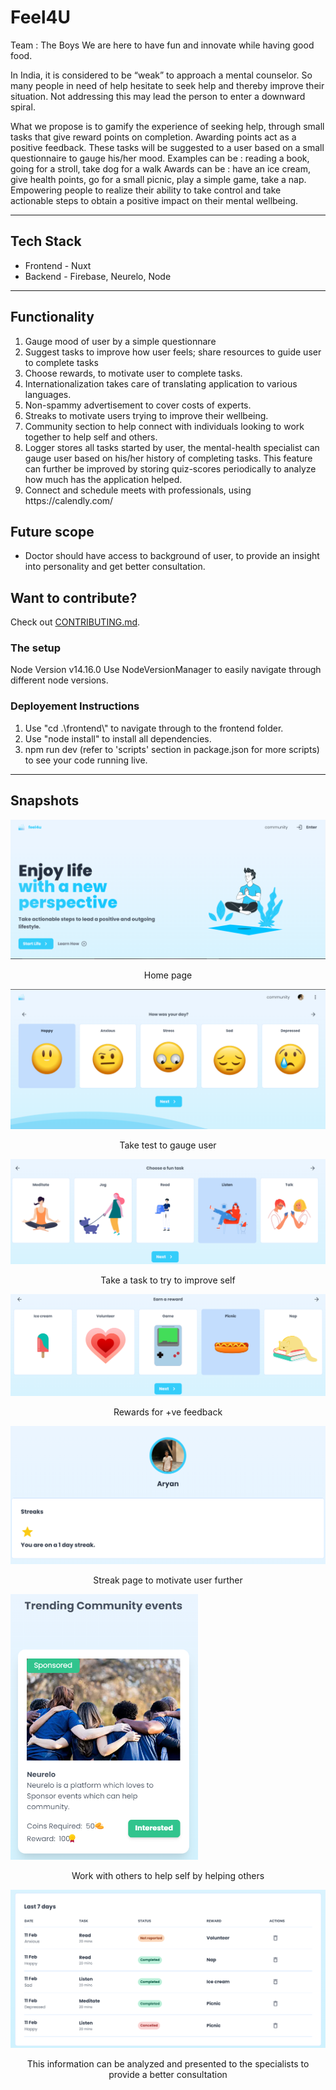 # Feel4U
Team : The Boys
We are here to have fun and innovate while having good food.

In India, it is considered to be “weak” to approach a mental counselor. So many people in need of help hesitate to seek help and thereby improve their situation.
Not addressing this may lead the person to enter a downward spiral.

What we propose is to gamify the experience of seeking help, through small tasks that give reward points on completion. Awarding points act as a positive feedback. 
These tasks will be suggested to a user based on a small questionnaire to gauge his/her mood. 
Examples can be : reading a book, going for a stroll, take dog for a walk
Awards can be : have an ice cream, give health points, go for a small picnic, play a simple game, take a nap.
Empowering people to realize their ability to take control and take actionable steps to obtain a positive impact on their mental wellbeing.

<hr>

## Tech Stack

- Frontend - Nuxt
- Backend - Firebase, Neurelo, Node

<hr>

## Functionality
<ol>
<li>Gauge mood of user by a simple questionnare</li>
<li>Suggest tasks to improve how user feels; share resources to guide user to complete tasks</li>
<li>Choose rewards, to motivate user to complete tasks.</li>
<li>Internationalization takes care of translating application to various languages.</li>
<li>Non-spammy advertisement to cover costs of experts.</li>
<li>Streaks to motivate users trying to improve their wellbeing.</li>
<li>Community section to help connect with individuals looking to work together to help self and others.</li>
<li>Logger stores all tasks started by user, the mental-health specialist can gauge user based on his/her history of completing tasks. This feature can further be improved by storing quiz-scores periodically to analyze how much has the application helped.</li>
<li> Connect and schedule meets with professionals, using  https://calendly.com/ </li>
</ol>

## Future scope
<ul>
<li>Doctor should have access to background of user, to provide an insight into personality and get better consultation.</li>
</ul>

## Want to contribute? 

Check out [CONTRIBUTING.md](CONTRIBUTING.md).

### The setup 
Node Version v14.16.0
Use NodeVersionManager to easily navigate through different node versions.

### Deployement Instructions
<ol>
<li>Use "cd .\frontend\" to navigate through to the frontend folder.</li>
<li>Use "node install" to install all dependencies.</li>
<li>npm run dev (refer to 'scripts' section in package.json for more scripts) to see your code running live.</li>
</ol>

<hr>

## Snapshots
<img src="frontend/static/images/homepage.png" alt="drawing" />
<p style="text-align: center;">Home page </p>

<img src="frontend/static/images/small_test.png" alt="drawing" />
<p style="text-align: center;">Take test to gauge user</p>

<img src="frontend/static/images/choose_task.png" alt="drawing" />
<p style="text-align: center;">Take a task to try to improve self</p>

<img src="frontend/static/images/choose_reward.png" alt="drawing" />
<p style="text-align: center;">Rewards for +ve feedback</p>

<img src="frontend/static/images/streaks.png" alt="drawing" />
<p style="text-align: center;">Streak page to motivate user further</p>

<img src="frontend/static/images/community_page.png" alt="drawing" width="300" />
<p style="text-align: center; ">Work with others to help self by helping others </p>

<img src="frontend/static/images/logger.png" alt="drawing" />
<p style="text-align: center;">This information can be analyzed and presented to the specialists to provide a better consultation</p>
